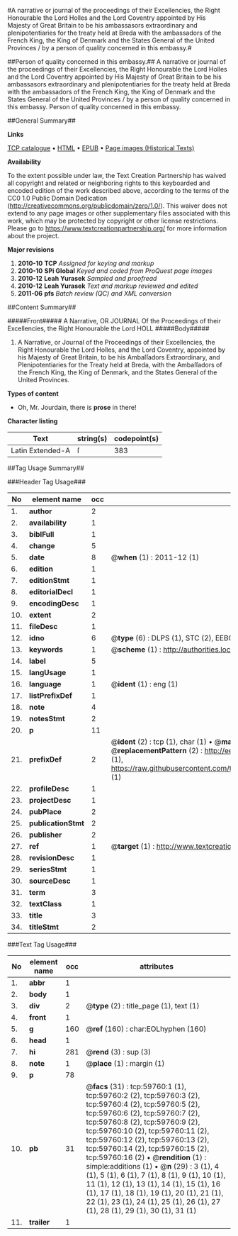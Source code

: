 #A narrative or journal of the proceedings of their Excellencies, the Right Honourable the Lord Holles and the Lord Coventry appointed by His Majesty of Great Britain to be his ambassasors extraordinary and plenipotentiaries for the treaty held at Breda with the ambassadors of the French King, the King of Denmark and the States General of the United Provinces / by a person of quality concerned in this embassy.#

##Person of quality concerned in this embassy.##
A narrative or journal of the proceedings of their Excellencies, the Right Honourable the Lord Holles and the Lord Coventry appointed by His Majesty of Great Britain to be his ambassasors extraordinary and plenipotentiaries for the treaty held at Breda with the ambassadors of the French King, the King of Denmark and the States General of the United Provinces / by a person of quality concerned in this embassy.
Person of quality concerned in this embassy.

##General Summary##

**Links**

[TCP catalogue](http://www.ota.ox.ac.uk/tcp/)  • 
[HTML](http://tei.it.ox.ac.uk/tcp/Texts-HTML/free/A52/A52656.html)  • 
[EPUB](http://tei.it.ox.ac.uk/tcp/Texts-EPUB/free/A52/A52656.epub) • 
[Page images (Historical Texts)](https://historicaltexts.jisc.ac.uk/eebo-12335038e)

**Availability**

To the extent possible under law, the Text Creation Partnership has waived all copyright and related or neighboring rights to this keyboarded and encoded edition of the work described above, according to the terms of the CC0 1.0 Public Domain Dedication (http://creativecommons.org/publicdomain/zero/1.0/). This waiver does not extend to any page images or other supplementary files associated with this work, which may be protected by copyright or other license restrictions. Please go to https://www.textcreationpartnership.org/ for more information about the project.

**Major revisions**

1. __2010-10__ __TCP__ *Assigned for keying and markup*
1. __2010-10__ __SPi Global__ *Keyed and coded from ProQuest page images*
1. __2010-12__ __Leah Yurasek__ *Sampled and proofread*
1. __2010-12__ __Leah Yurasek__ *Text and markup reviewed and edited*
1. __2011-06__ __pfs__ *Batch review (QC) and XML conversion*

##Content Summary##

#####Front#####
A Narrative, OR JOURNAL Of the Proceedings of their Excellencies, the Right Honourable the Lord HOLL
#####Body#####

1. A Narrative, or Journal of the Proceedings of their Excellencies, the Right Honourable the Lord Holles, and the Lord Coventry, appointed by his Majesty of Great Britain, to be his Ambaſſadors Extraordinary, and Plenipotentiaries for the Treaty held at Breda, with the Ambaſſadors of the French King, the King of Denmark, and the States General of the United Provinces.

**Types of content**

  * Oh, Mr. Jourdain, there is **prose** in there!

**Character listing**


|Text|string(s)|codepoint(s)|
|---|---|---|
|Latin Extended-A|ſ|383|

##Tag Usage Summary##

###Header Tag Usage###

|No|element name|occ|attributes|
|---|---|---|---|
|1.|__author__|2||
|2.|__availability__|1||
|3.|__biblFull__|1||
|4.|__change__|5||
|5.|__date__|8| @__when__ (1) : 2011-12 (1)|
|6.|__edition__|1||
|7.|__editionStmt__|1||
|8.|__editorialDecl__|1||
|9.|__encodingDesc__|1||
|10.|__extent__|2||
|11.|__fileDesc__|1||
|12.|__idno__|6| @__type__ (6) : DLPS (1), STC (2), EEBO-CITATION (1), OCLC (1), VID (1)|
|13.|__keywords__|1| @__scheme__ (1) : http://authorities.loc.gov/ (1)|
|14.|__label__|5||
|15.|__langUsage__|1||
|16.|__language__|1| @__ident__ (1) : eng (1)|
|17.|__listPrefixDef__|1||
|18.|__note__|4||
|19.|__notesStmt__|2||
|20.|__p__|11||
|21.|__prefixDef__|2| @__ident__ (2) : tcp (1), char (1)  •  @__matchPattern__ (2) : ([0-9\-]+):([0-9IVX]+) (1), (.+) (1)  •  @__replacementPattern__ (2) : http://eebo.chadwyck.com/downloadtiff?vid=$1&page=$2 (1), https://raw.githubusercontent.com/textcreationpartnership/Texts/master/tcpchars.xml#$1 (1)|
|22.|__profileDesc__|1||
|23.|__projectDesc__|1||
|24.|__pubPlace__|2||
|25.|__publicationStmt__|2||
|26.|__publisher__|2||
|27.|__ref__|1| @__target__ (1) : http://www.textcreationpartnership.org/docs/. (1)|
|28.|__revisionDesc__|1||
|29.|__seriesStmt__|1||
|30.|__sourceDesc__|1||
|31.|__term__|3||
|32.|__textClass__|1||
|33.|__title__|3||
|34.|__titleStmt__|2||


###Text Tag Usage###

|No|element name|occ|attributes|
|---|---|---|---|
|1.|__abbr__|1||
|2.|__body__|1||
|3.|__div__|2| @__type__ (2) : title_page (1), text (1)|
|4.|__front__|1||
|5.|__g__|160| @__ref__ (160) : char:EOLhyphen (160)|
|6.|__head__|1||
|7.|__hi__|281| @__rend__ (3) : sup (3)|
|8.|__note__|1| @__place__ (1) : margin (1)|
|9.|__p__|78||
|10.|__pb__|31| @__facs__ (31) : tcp:59760:1 (1), tcp:59760:2 (2), tcp:59760:3 (2), tcp:59760:4 (2), tcp:59760:5 (2), tcp:59760:6 (2), tcp:59760:7 (2), tcp:59760:8 (2), tcp:59760:9 (2), tcp:59760:10 (2), tcp:59760:11 (2), tcp:59760:12 (2), tcp:59760:13 (2), tcp:59760:14 (2), tcp:59760:15 (2), tcp:59760:16 (2)  •  @__rendition__ (1) : simple:additions (1)  •  @__n__ (29) : 3 (1), 4 (1), 5 (1), 6 (1), 7 (1), 8 (1), 9 (1), 10 (1), 11 (1), 12 (1), 13 (1), 14 (1), 15 (1), 16 (1), 17 (1), 18 (1), 19 (1), 20 (1), 21 (1), 22 (1), 23 (1), 24 (1), 25 (1), 26 (1), 27 (1), 28 (1), 29 (1), 30 (1), 31 (1)|
|11.|__trailer__|1||
